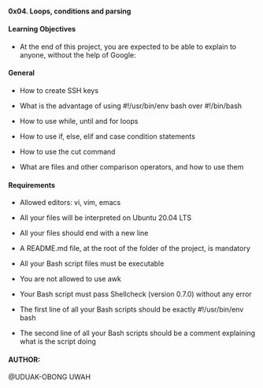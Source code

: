 #### 0x04. Loops, conditions and parsing

#### Learning Objectives

* At the end of this project, you are expected to be able to explain to anyone, without the help of Google:

#### General

* How to create SSH keys

* What is the advantage of using #!/usr/bin/env bash over #!/bin/bash

* How to use while, until and for loops

* How to use if, else, elif and case condition statements

* How to use the cut command

* What are files and other comparison operators, and how to use them

#### Requirements

* Allowed editors: vi, vim, emacs

* All your files will be interpreted on Ubuntu 20.04 LTS

* All your files should end with a new line

* A README.md file, at the root of the folder of the project, is mandatory

* All your Bash script files must be executable

* You are not allowed to use awk

* Your Bash script must pass Shellcheck (version 0.7.0) without any error

* The first line of all your Bash scripts should be exactly #!/usr/bin/env bash

* The second line of all your Bash scripts should be a comment explaining what is the script doing




#### AUTHOR:

@UDUAK-OBONG UWAH

